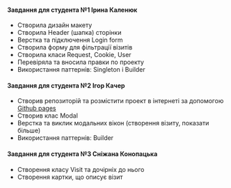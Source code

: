 #### Завдання для студента №1 Ірина Каленюк

- Створила дизайн макету
- Створила Header (шапка) сторінки
- Верстка та підключення Login form
- Створила форму для фільтрації візитів
- Створила класи Request, Cookie, User
- Перевіряла та вносила правки по проекту
- Використання паттернів: Singleton і Builder

#### Завдання для студента №2 Ігор Качер

- Створив репозиторій та розмістити проект в інтернеті за допомогою [Github pages](https://pages.github.com/)
- Створив клас Modal
- Верстка та виклик модальних вікон (створення візиту, показати більше)
- Використання паттернів: Builder

#### Завдання для студента №3 Сніжана Конопацька

- Створення класу Visit та дочірніх до нього
- Створення картки, що описує візит
